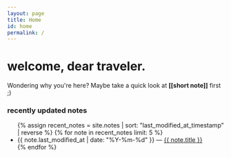 ```yaml
---
layout: page
title: Home
id: home
permalink: /
---
```


# welcome, dear traveler.

Wondering why you're here? Maybe take a quick look at <span style="font-weight: bold">[[short note]]</span> first ;)

### recently updated notes

<ul>
  {% assign recent_notes = site.notes | sort: "last_modified_at_timestamp" | reverse %}
  {% for note in recent_notes limit: 5 %}
    <li>
      {{ note.last_modified_at | date: "%Y-%m-%d" }} — <a class="internal-link" href="{{ site.baseurl }}{{ note.url }}">{{ note.title }}</a>
    </li>
  {% endfor %}
</ul>

<style>
  .wrapper {
    max-width: 46em;
  }
</style>
